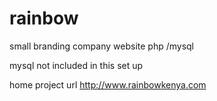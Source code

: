 rainbow
=======

small branding company website php /mysql 

mysql not included in this set up

home project url http://www.rainbowkenya.com
